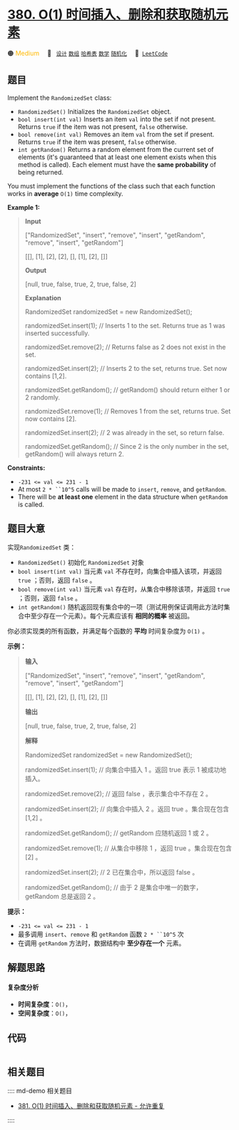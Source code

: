# [380. O(1) 时间插入、删除和获取随机元素](https://leetcode.com/problems/insert-delete-getrandom-o1)

🟠 <font color=#ffb800>Medium</font>&emsp; 🔖&ensp; [`设计`](/leetcode/outline/tag/design.md) [`数组`](/leetcode/outline/tag/array.md) [`哈希表`](/leetcode/outline/tag/hash-table.md) [`数学`](/leetcode/outline/tag/math.md) [`随机化`](/leetcode/outline/tag/randomized.md)&emsp; 🔗&ensp;[`LeetCode`](https://leetcode.com/problems/insert-delete-getrandom-o1)


## 题目

Implement the `RandomizedSet` class:

  * `RandomizedSet()` Initializes the `RandomizedSet` object.
  * `bool insert(int val)` Inserts an item `val` into the set if not present. Returns `true` if the item was not present, `false` otherwise.
  * `bool remove(int val)` Removes an item `val` from the set if present. Returns `true` if the item was present, `false` otherwise.
  * `int getRandom()` Returns a random element from the current set of elements (it's guaranteed that at least one element exists when this method is called). Each element must have the **same probability** of being returned.

You must implement the functions of the class such that each function works in
**average**  `O(1)` time complexity.



**Example 1:**

> 
> 
> 
> 
> 
> **Input**
> 
> ["RandomizedSet", "insert", "remove", "insert", "getRandom", "remove", "insert", "getRandom"]
> 
> [[], [1], [2], [2], [], [1], [2], []]
> 
> **Output**
> 
> [null, true, false, true, 2, true, false, 2]
> 
> 
> 
> **Explanation**
> 
> RandomizedSet randomizedSet = new RandomizedSet();
> 
> randomizedSet.insert(1); // Inserts 1 to the set. Returns true as 1 was inserted successfully.
> 
> randomizedSet.remove(2); // Returns false as 2 does not exist in the set.
> 
> randomizedSet.insert(2); // Inserts 2 to the set, returns true. Set now contains [1,2].
> 
> randomizedSet.getRandom(); // getRandom() should return either 1 or 2 randomly.
> 
> randomizedSet.remove(1); // Removes 1 from the set, returns true. Set now contains [2].
> 
> randomizedSet.insert(2); // 2 was already in the set, so return false.
> 
> randomizedSet.getRandom(); // Since 2 is the only number in the set, getRandom() will always return 2.

**Constraints:**

  * `-231 <= val <= 231 - 1`
  * At most `2 * ``10^5` calls will be made to `insert`, `remove`, and `getRandom`.
  * There will be **at least one** element in the data structure when `getRandom` is called.


## 题目大意

实现`RandomizedSet` 类：

  * `RandomizedSet()` 初始化 `RandomizedSet` 对象
  * `bool insert(int val)` 当元素 `val` 不存在时，向集合中插入该项，并返回 `true` ；否则，返回 `false` 。
  * `bool remove(int val)` 当元素 `val` 存在时，从集合中移除该项，并返回 `true` ；否则，返回 `false` 。
  * `int getRandom()` 随机返回现有集合中的一项（测试用例保证调用此方法时集合中至少存在一个元素）。每个元素应该有 **相同的概率** 被返回。

你必须实现类的所有函数，并满足每个函数的 **平均** 时间复杂度为 `O(1)` 。



**示例：**

> 
> 
> 
> 
> 
> **输入**
> 
> ["RandomizedSet", "insert", "remove", "insert", "getRandom", "remove", "insert", "getRandom"]
> 
> [[], [1], [2], [2], [], [1], [2], []]
> 
> **输出**
> 
> [null, true, false, true, 2, true, false, 2]
> 
> 
> 
> **解释**
> 
> RandomizedSet randomizedSet = new RandomizedSet();
> 
> randomizedSet.insert(1); // 向集合中插入 1 。返回 true 表示 1 被成功地插入。
> 
> randomizedSet.remove(2); // 返回 false ，表示集合中不存在 2 。
> 
> randomizedSet.insert(2); // 向集合中插入 2 。返回 true 。集合现在包含 [1,2] 。
> 
> randomizedSet.getRandom(); // getRandom 应随机返回 1 或 2 。
> 
> randomizedSet.remove(1); // 从集合中移除 1 ，返回 true 。集合现在包含 [2] 。
> 
> randomizedSet.insert(2); // 2 已在集合中，所以返回 false 。
> 
> randomizedSet.getRandom(); // 由于 2 是集合中唯一的数字，getRandom 总是返回 2 。
> 
> 



**提示：**

  * `-231 <= val <= 231 - 1`
  * 最多调用 `insert`、`remove` 和 `getRandom` 函数 `2 * ``10^5` 次
  * 在调用 `getRandom` 方法时，数据结构中 **至少存在一个** 元素。


## 解题思路

#### 复杂度分析

- **时间复杂度**：`O()`，
- **空间复杂度**：`O()`，

## 代码

```javascript

```

## 相关题目

:::: md-demo 相关题目
- [381. O(1) 时间插入、删除和获取随机元素 - 允许重复](https://leetcode.com/problems/insert-delete-getrandom-o1-duplicates-allowed)

::::
